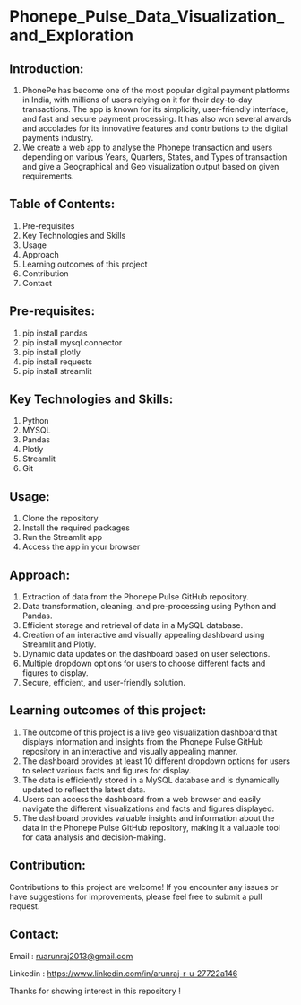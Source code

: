 # Phonepe_Pulse_Data_Visualization_and_Exploration

## Introduction:
1. PhonePe has become one of the most popular digital payment platforms in India, with millions of users relying on it for their day-to-day transactions. The app is known for its simplicity, user-friendly 
   interface, and fast and secure payment processing. It has also won several awards and accolades for its innovative features and contributions to the digital payments industry.
2. We create a web app to analyse the Phonepe transaction and users depending on various Years, Quarters, States, and Types of transaction and give a Geographical and Geo visualization output based on given 
   requirements.

## Table of Contents:
1. Pre-requisites
2. Key Technologies and Skills
3. Usage
4. Approach
5. Learning outcomes of this project
6. Contribution
7. Contact

## Pre-requisites:
1. pip install pandas
2. pip install mysql.connector
3. pip install plotly
4. pip install requests
5. pip install streamlit

## Key Technologies and Skills:
1. Python
2. MYSQL
3. Pandas
4. Plotly
5. Streamlit
6. Git

## Usage:
1. Clone the repository
2. Install the required packages
3. Run the Streamlit app
4. Access the app in your browser

## Approach:
1. Extraction of data from the Phonepe Pulse GitHub repository.
2. Data transformation, cleaning, and pre-processing using Python and Pandas.
3. Efficient storage and retrieval of data in a MySQL database.
4. Creation of an interactive and visually appealing dashboard using Streamlit and Plotly.
5. Dynamic data updates on the dashboard based on user selections.
6. Multiple dropdown options for users to choose different facts and figures to display.
7. Secure, efficient, and user-friendly solution.

## Learning outcomes of this project:
1. The outcome of this project is a live geo visualization dashboard that displays information and insights from the Phonepe Pulse GitHub repository in an interactive and visually appealing manner.
2. The dashboard provides at least 10 different dropdown options for users to select various facts and figures for display.
3. The data is efficiently stored in a MySQL database and is dynamically updated to reflect the latest data.
4. Users can access the dashboard from a web browser and easily navigate the different visualizations and facts and figures displayed.
5. The dashboard provides valuable insights and information about the data in the Phonepe Pulse GitHub repository, making it a valuable tool for data analysis and decision-making.

## Contribution:
Contributions to this project are welcome! If you encounter any issues or have suggestions for improvements, please feel free to submit a pull request.

## Contact:

Email : [ruarunraj2013@gmail.com](mailto:ruarunraj2013@gmail.com)

Linkedin : https://www.linkedin.com/in/arunraj-r-u-27722a146

Thanks for showing interest in this repository !


